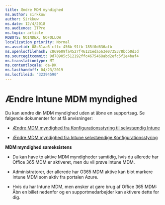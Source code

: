 ```yaml
---
title: Ændre MDM myndighed
ms.author: sirkkuw
author: Sirkkuw
ms.date: 12/4/2018
ms.audience: ITPro
ms.topic: article
ROBOTS: NOINDEX, NOFOLLOW
localization_priority: Normal
ms.assetid: 08c51aa6-cffc-456b-91fb-185f0d636afb
ms.openlocfilehash: c869609fa4527f46121eda563e0735378bcb0d3d
ms.sourcegitcommit: 9d78905c512192ffc4675468abd2efc5f2e4baf4
ms.translationtype: MT
ms.contentlocale: da-DK
ms.lasthandoff: 04/23/2019
ms.locfileid: "32394590"
---
```

# <a name="change-intune-mdm-authority"></a>Ændre Intune MDM myndighed

Du kan ændre din MDM myndighed uden at åbne en supportsag. Se følgende dokumenter for at få anvisninger:
  
- [Ændre MDM myndighed fra Konfigurationsstyring til selvstændig Intune](https://docs.microsoft.com/sccm/mdm/deploy-use/migrate-change-mdm-authority)
    
- [Ændre MDM myndighed fra Intune selvstændige Konfigurationsstyring](https://docs.microsoft.com/sccm/mdm/deploy-use/change-mdm-authority)
    
 **MDM myndighed sameksistens**
  
- Du kan have to aktive MDM myndigheder samtidig, hvis du allerede har Office 365 MDM er aktiveret, men du vil prøve Intune MDM.
    
- Administratorer, der allerede har O365 MDM aktive kan blot markere Intune MDM som aktiv fra portalen Azure.
    
- Hvis du har Intune MDM, men ønsker at gøre brug af Office 365 MDM: Åbn en billet nedenfor og en supportmedarbejder kan aktivere dette for dig.
    

